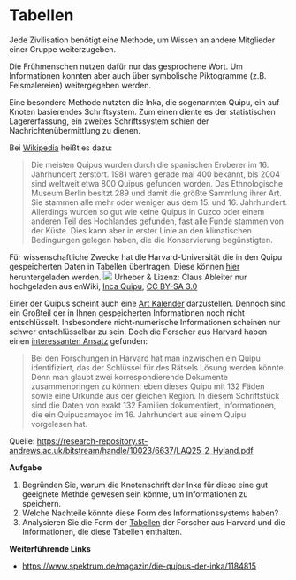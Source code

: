 # Tabellen
Jede Zivilisation benötigt eine Methode, um Wissen an andere Mitglieder einer Gruppe weiterzugeben.

Die Frühmenschen nutzen dafür nur das gesprochene Wort. Um Informationen konnten aber auch über symbolische Piktogramme (z.B. Felsmalereien) weitergegeben werden.

Eine besondere Methode nutzten  die Inka, die sogenannten Quipu, ein auf Knoten basierendes Schriftsystem. Zum einen diente es der statistischen Lagererfassung, ein zweites Schriftssystem schien der Nachrichtenübermittlung zu dienen.

Bei [Wikipedia](https://de.wikipedia.org/wiki/Quipu) heißt es dazu:
> Die meisten Quipus wurden durch die spanischen Eroberer im 16. Jahrhundert zerstört. 1981 waren gerade mal 400 bekannt, bis 2004 sind weltweit etwa 800 Quipus gefunden worden. Das Ethnologische Museum Berlin besitzt 289 und damit die größte Sammlung ihrer Art. Sie stammen alle mehr oder weniger aus dem 15. und 16. Jahrhundert. Allerdings wurden so gut wie keine Quipus in Cuzco oder einem anderen Teil des Hochlandes gefunden, fast alle Funde stammen von der Küste. Dies kann aber in erster Linie an den klimatischen Bedingungen gelegen haben, die die Konservierung begünstigten. 

Für wissenschaftliche Zwecke hat die Harvard-Universität die in den Quipu gespeicherten Daten in Tabellen übertragen. Diese können [hier](http://khipukamayuq.fas.harvard.edu/DataTables.html) heruntergeladen werden.
![](https://upload.wikimedia.org/wikipedia/commons/a/a7/Inca_Quipu.jpg)
Urheber & Lizenz: Claus Ableiter nur hochgeladen aus enWiki, <a href="https://commons.wikimedia.org/wiki/File:Inca_Quipu.jpg">Inca Quipu</a>, <a href="https://creativecommons.org/licenses/by-sa/3.0/legalcode" rel="license">CC BY-SA 3.0</a>

Einer der Quipus scheint auch eine [Art Kalender](http://khipukamayuq.fas.harvard.edu/MatchingChacha.html) darzustellen. Dennoch sind ein Großteil der in Ihnen gespeicherten Informationen noch nicht entschlüsselt. Insbesondere nicht-numerische Informationen scheinen nur schwer entschlüsselbar zu sein. Doch die Forscher aus Harvard haben einen [interessanten Ansatz](http://www.peru2013.de/2013/04/quipu-die-ratselhaften-knotenschnure-der-inka/) gefunden:

> Bei den Forschungen in Harvard hat man inzwischen ein Quipu identifiziert, das der Schlüssel für des Rätsels Lösung werden könnte. Denn man glaubt zwei korrespondierende Dokumente zusammenbringen zu können: eben dieses Quipu mit 132 Fäden sowie eine Urkunde aus der gleichen Region. In diesem Schriftstück sind die Daten von exakt 132 Familien dokumentiert, Informationen, die ein Quipucamayoc im 16. Jahrhundert aus einem Quipu vorgelesen hat.

Quelle: https://research-repository.st-andrews.ac.uk/bitstream/handle/10023/6637/LAQ25_2_Hyland.pdf


**Aufgabe**
1. Begründen Sie, warum die Knotenschrift der Inka für diese eine gut geeignete Methde gewesen sein könnte, um Informationen zu speichern.
2. Welche Nachteile könnte diese Form des Informationssystems haben?
3. Analysieren Sie die Form der [Tabellen](http://khipukamayuq.fas.harvard.edu/DataTables.html) der Forscher aus Harvard und die Informationen, die diese Tabellen enthalten.


**Weiterführende Links**
* https://www.spektrum.de/magazin/die-quipus-der-inka/1184815
